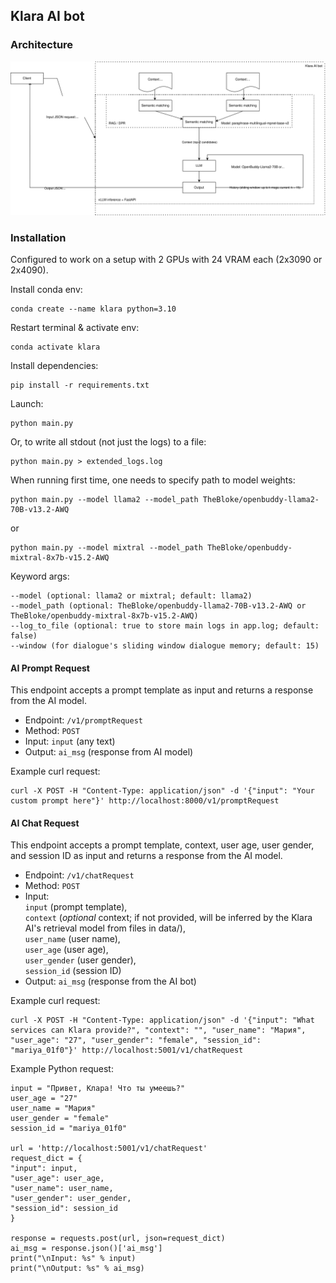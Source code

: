 ## Klara AI bot

### Architecture

<img src="./data/KlaraAI bot architecture.svg">

### Installation

Configured to work on a setup with 2 GPUs with 24 VRAM each (2x3090 or 2x4090).

Install conda env:
```
conda create --name klara python=3.10
```
Restart terminal & activate env:
```
conda activate klara
```

Install dependencies:
```
pip install -r requirements.txt
```

Launch:
```
python main.py
```
Or, to write all stdout (not just the logs) to a file:
```
python main.py > extended_logs.log
```
When running first time, one needs to specify path to model weights:
```
python main.py --model llama2 --model_path TheBloke/openbuddy-llama2-70B-v13.2-AWQ
```
or
```
python main.py --model mixtral --model_path TheBloke/openbuddy-mixtral-8x7b-v15.2-AWQ
```
Keyword args:
```
--model (optional: llama2 or mixtral; default: llama2)
--model_path (optional: TheBloke/openbuddy-llama2-70B-v13.2-AWQ or TheBloke/openbuddy-mixtral-8x7b-v15.2-AWQ)
--log_to_file (optional: true to store main logs in app.log; default: false)
--window (for dialogue's sliding window dialogue memory; default: 15)
```

#### AI Prompt Request

This endpoint accepts a prompt template as input and returns a response from the AI model.

*   Endpoint: `/v1/promptRequest`
*   Method: `POST`
*   Input: `input` (any text)
*   Output: `ai_msg` (response from AI model)

Example curl request:

```
curl -X POST -H "Content-Type: application/json" -d '{"input": "Your custom prompt here"}' http://localhost:8000/v1/promptRequest
```

#### AI Chat Request

This endpoint accepts a prompt template, context, user age, user gender, and session ID as input and returns a response from the AI model.

*   Endpoint: `/v1/chatRequest`
*   Method: `POST`
*   Input:  
    `input` (prompt template),  
    `context` (_optional_ context; if not provided, will be inferred by the Klara AI's retrieval model from files in data/),  
    `user_name` (user name),  
    `user_age` (user age),  
    `user_gender` (user gender),  
    `session_id` (session ID)
*   Output: `ai_msg` (response from the AI bot)

Example curl request:

```
curl -X POST -H "Content-Type: application/json" -d '{"input": "What services can Klara provide?", "context": "", "user_name": "Мария", "user_age": "27", "user_gender": "female", "session_id": "mariya_01f0"}' http://localhost:5001/v1/chatRequest
```
Example Python request:
```
input = "Привет, Клара! Что ты умеешь?"
user_age = "27"
user_name = "Мария"
user_gender = "female"
session_id = "mariya_01f0"

url = 'http://localhost:5001/v1/chatRequest'
request_dict = {
"input": input,
"user_age": user_age,
"user_name": user_name,
"user_gender": user_gender,
"session_id": session_id
}

response = requests.post(url, json=request_dict)
ai_msg = response.json()['ai_msg']
print("\nInput: %s" % input)
print("\nOutput: %s" % ai_msg)
```
